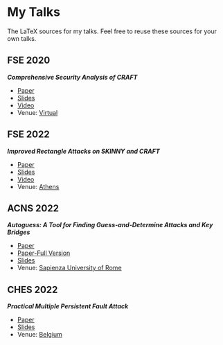 # My Talks

The LaTeX sources for my talks. Feel free to reuse these sources for your own talks.

## FSE 2020

***Comprehensive Security Analysis of CRAFT***

- [Paper](https://tosc.iacr.org/index.php/ToSC/article/view/8466)
- [Slides](20201113-FSE-2020)
- [Video](https://www.youtube.com/watch?v=GgmIaPiTgVg)
- Venue: [Virtual](https://fse.iacr.org/2020/program.php)


## FSE 2022

***Improved Rectangle Attacks on SKINNY and CRAFT***

- [Paper](https://tosc.iacr.org/index.php/ToSC/article/view/8908)
- [Slides](20220323-FSE-2022)
- [Video](https://www.youtube.com/watch?v=h5hYzFtaFEw)
- Venue: [Athens](https://fse.iacr.org/2022/)


## ACNS 2022

***Autoguess: A Tool for Finding Guess-and-Determine Attacks and Key Bridges***

- [Paper](https://link.springer.com/chapter/10.1007/978-3-031-09234-3_12)
- [Paper-Full Version](https://eprint.iacr.org/2021/1529)
- [Slides](20220622-ACNS-2022)
- Venue: [Sapienza University of Rome](https://acns22.di.uniroma1.it/)

## CHES 2022

***Practical Multiple Persistent Fault Attack***

- [Paper](https://tches.iacr.org/index.php/TCHES/article/view/9301)
- [Slides](20220920-CHES-2022)
- Venue: [Belgium](https://ches.iacr.org/2022/)